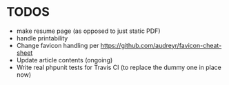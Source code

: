 # TODOS
* make resume page (as opposed to just static PDF)
* handle printability
* Change favicon handling per https://github.com/audreyr/favicon-cheat-sheet
* Update article contents (ongoing)
* Write real phpunit tests for Travis CI (to replace the dummy one in place now)
